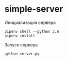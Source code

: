 # simple-server

Инициализация сервера
```
pipenv shell --python 3.6
pipenv install
```

Запуск сервера
```
python server.py
```